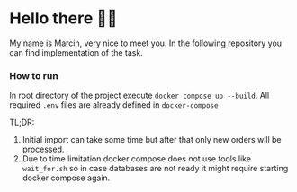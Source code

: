 # Hello there 👋🏻

My name is Marcin, very nice to meet you. In the following repository you can find implementation of the task.

### How to run

In root directory of the project execute `docker compose up --build`. All required `.env` files are already defined
in `docker-compose`

TL;DR:

1. Initial import can take some time but after that only new orders will be processed.
2. Due to time limitation docker compose does not use tools like `wait_for.sh` so in case databases are not ready it
   might require starting docker compose again.